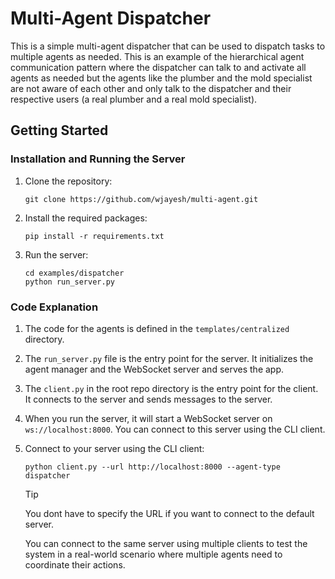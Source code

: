 # Multi-Agent Dispatcher

This is a simple multi-agent dispatcher that can be used to dispatch tasks to multiple agents as needed. This is an example of the hierarchical agent communication pattern where the dispatcher can talk to and activate all agents as needed but the agents like the plumber and the mold specialist are not aware of each other and only talk to the dispatcher and their respective users (a real plumber and a real mold specialist).

## Getting Started

### Installation and Running the Server

1. Clone the repository:
   ```
   git clone https://github.com/wjayesh/multi-agent.git
   ```

2. Install the required packages:
   ```
   pip install -r requirements.txt
   ```

3. Run the server:
   ```
   cd examples/dispatcher
   python run_server.py
   ```

### Code Explanation

1. The code for the agents is defined in the `templates/centralized` directory.

2. The `run_server.py` file is the entry point for the server. It initializes the agent manager and the WebSocket server and serves the app.

3. The `client.py` in the root repo directory is the entry point for the client. It connects to the server and sends messages to the server.

4. When you run the server, it will start a WebSocket server on `ws://localhost:8000`. You can connect to this server using the CLI client.

5. Connect to your server using the CLI client:
   ```
   python client.py --url http://localhost:8000 --agent-type dispatcher
   ```
   >[!TIP]
   > You dont have to specify the URL if you want to connect to the default server.

   You can connect to the same server using multiple clients to test the system in a real-world scenario where multiple agents need to coordinate their actions.